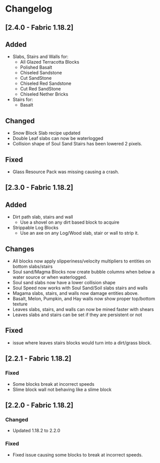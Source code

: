 # Changelog

## [2.4.0 - Fabric 1.18.2]

## Added
- Slabs, Stairs and Walls for:
  - All Glazed Terracotta Blocks
  - Polished Basalt
  - Chiseled Sandstone
  - Cut SandStone
  - Chiseled Red Sandstone
  - Cut Red SandStone
  - Chiseled Nether Bricks
- Stairs for:
  - Basalt

## Changed
- Snow Block Slab recipe updated
- Double Leaf slabs can now be waterlogged
- Collision shape of Soul Sand Stairs has been lowered 2 pixels.

## Fixed
- Glass Resource Pack was missing causing a crash.


## [2.3.0 - Fabric 1.18.2]

## Added
- Dirt path slab, stairs and wall
    - Use a shovel on any dirt based block to acquire
- Strippable Log Blocks
    - Use an axe on any Log/Wood slab, stair or wall to strip it.
## Changes
- All blocks now apply slipperiness/velocity multipliers to entities on bottom slabs/stairs
- Soul sand/Magma Blocks now create bubble columns when below a water source or when waterlogged.
- Soul sand slabs now have a lower collision shape
- Soul Speed now works with Soul Sand/Soil slabs stairs and walls
- Magama slabs, stairs, and walls now damage entities above.
- Basalt, Melon, Pumpkin, and Hay walls now show proper top/bottom texture
- Leaves slabs, stairs, and walls can now be mined faster with shears
- Leaves slabs and stairs can be set if they are persistent or not

## Fixed
- issue where leaves stairs blocks would turn into a dirt/grass block.

## [2.2.1 - Fabric 1.18.2]
### Fixed
- Some blocks break at incorrect speeds
- Slime block wall not behaving like a slime block

## [2.2.0 - Fabric 1.18.2]

### Changed
- Updated 1.18.2 to 2.2.0

### Fixed
- Fixed issue causing some blocks to break at incorrect speeds.